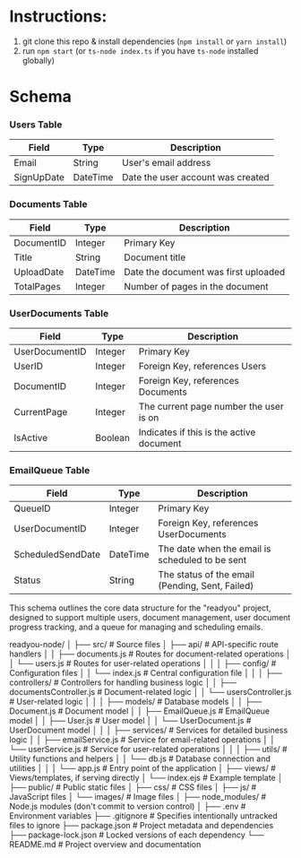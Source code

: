 # Instructions:

1. git clone this repo & install dependencies (`npm install` or `yarn install`)
2. run `npm start` (or `ts-node index.ts` if you have `ts-node` installed globally)

# Schema

### Users Table

| Field      | Type     | Description                       |
| ---------- | -------- | --------------------------------- |
| Email      | String   | User's email address              |
| SignUpDate | DateTime | Date the user account was created |

### Documents Table

| Field      | Type     | Description                          |
| ---------- | -------- | ------------------------------------ |
| DocumentID | Integer  | Primary Key                          |
| Title      | String   | Document title                       |
| UploadDate | DateTime | Date the document was first uploaded |
| TotalPages | Integer  | Number of pages in the document      |

### UserDocuments Table

| Field          | Type    | Description                              |
| -------------- | ------- | ---------------------------------------- |
| UserDocumentID | Integer | Primary Key                              |
| UserID         | Integer | Foreign Key, references Users            |
| DocumentID     | Integer | Foreign Key, references Documents        |
| CurrentPage    | Integer | The current page number the user is on   |
| IsActive       | Boolean | Indicates if this is the active document |

### EmailQueue Table

| Field             | Type     | Description                                     |
| ----------------- | -------- | ----------------------------------------------- |
| QueueID           | Integer  | Primary Key                                     |
| UserDocumentID    | Integer  | Foreign Key, references UserDocuments           |
| ScheduledSendDate | DateTime | The date when the email is scheduled to be sent |
| Status            | String   | The status of the email (Pending, Sent, Failed) |

This schema outlines the core data structure for the "readyou" project, designed to support multiple users, document management, user document progress tracking, and a queue for managing and scheduling emails.

readyou-node/
│
├── src/ # Source files
│ ├── api/ # API-specific route handlers
│ │ ├── documents.js # Routes for document-related operations
│ │ └── users.js # Routes for user-related operations
│ │
│ ├── config/ # Configuration files
│ │ └── index.js # Central configuration file
│ │
│ ├── controllers/ # Controllers for handling business logic
│ │ ├── documentsController.js # Document-related logic
│ │ └── usersController.js # User-related logic
│ │
│ ├── models/ # Database models
│ │ ├── Document.js # Document model
│ │ ├── EmailQueue.js # EmailQueue model
│ │ ├── User.js # User model
│ │ └── UserDocument.js # UserDocument model
│ │
│ ├── services/ # Services for detailed business logic
│ │ ├── emailService.js # Service for email-related operations
│ │ └── userService.js # Service for user-related operations
│ │
│ ├── utils/ # Utility functions and helpers
│ │ └── db.js # Database connection and utilities
│ │
│ └── app.js # Entry point of the application
│
├── views/ # Views/templates, if serving directly
│ └── index.ejs # Example template
│
├── public/ # Public static files
│ ├── css/ # CSS files
│ ├── js/ # JavaScript files
│ └── images/ # Image files
│
├── node_modules/ # Node.js modules (don't commit to version control)
│
├── .env # Environment variables
├── .gitignore # Specifies intentionally untracked files to ignore
├── package.json # Project metadata and dependencies
├── package-lock.json # Locked versions of each dependency
└── README.md # Project overview and documentation
